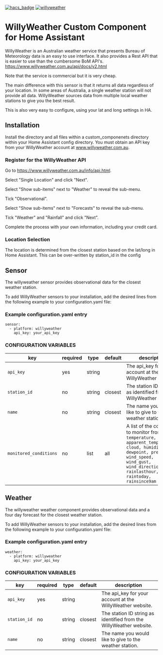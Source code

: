 [![hacs_badge](https://img.shields.io/badge/HACS-Default-orange.svg)](https://github.com/custom-components/hacs) [![willyweather](https://img.shields.io/github/release/safepay/sensor.willyweather.svg)](https://github.com/safepay/sensor.willyweather)


# WillyWeather Custom Component for Home Assistant
WillyWeather is an Australian weather service that presents Bureau of Meteorology data is an easy to use interface.
It also provides a Rest API that is easier to use than the cumbersome BoM API's.
https://www.willyweather.com.au/api/docs/v2.html

Note that the service is commercial but it is very cheap.

The main difference with this sensor is that it returns all data regardless of your location.
In some areas of Australia, a single weather station will not provide all data. WillyWeather sources data from multiple local weather stations to give you the best result.

This is also very easy to configure, using your lat and long settings in HA.

## Installation
Install the directory and all files within a custom_componenets directory within your Home Assistant config directory.
You must obtain an API key from your WillyWeather account at www.willyweather.com.au.

### Register for the WillyWeather API
Go to https://www.willyweather.com.au/info/api.html.

Select "Single Location" and click "Next".

Select "Show sub-items" next to "Weather" to reveal the sub-menu.

Tick "Observational".

Select "Show sub-items" next to "Forecasts" to reveal the sub-menu.

Tick "Weather" and "Rainfall" and click "Next".

Complete the process with your own information, including your credit card.

### Location Selection
The location is determined from the closest station based on the lat/long in Home Assistant.
This can be over-written by station_id in the config

## Sensor
The willyweather sensor provides observational data for the closest weather station.

To add WillyWeather sensors to your installation, add the desired lines from the following example to your configuration.yaml file:

### Example configuration.yaml entry
```
sensor:
  - platform: willyweather
    api_key: your_api_key
```
### CONFIGURATION VARIABLES
key | required | type | default | description
--- | -------- | ---- | ------- | -----------
``api_key`` | yes | string | | The api_key for your account at the WillyWeather website.
``station_id`` | no | string | closest | The station ID string as identified from the WillyWeather website.
``name`` | no | string | closest | The name you would like to give to the weather station.
``monitored_conditions`` | no | list | all | A list of the conditions to monitor from: ``temperature, apparent_temperature, cloud, humidity, dewpoint, pressure, wind_speed, wind_gust, wind_direction, rainlasthour, raintoday, rainsince9am``

## Weather

The willyweather weather component provides observational data and a four day forecast for the closest weather station.

To add WillyWeather sensors to your installation, add the desired lines from the following example to your configuration.yaml file:

### Example configuration.yaml entry
```
weather:
  - platform: willyweather
    api_key: your_api_key
```
### CONFIGURATION VARIABLES
key | required | type | default | description
--- | -------- | ---- | ------- | -----------
``api_key`` | yes | string | | The api_key for your account at the WillyWeather website.
``station_id`` | no | string | closest | The station ID string as identified from the WillyWeather website.
``name`` | no | string | closest | The name you would like to give to the weather station.
